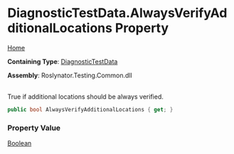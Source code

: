 # DiagnosticTestData\.AlwaysVerifyAdditionalLocations Property

[Home](../../../../README.md)

**Containing Type**: [DiagnosticTestData](../README.md)

**Assembly**: Roslynator\.Testing\.Common\.dll

\
True if additional locations should be always verified\.

```csharp
public bool AlwaysVerifyAdditionalLocations { get; }
```

### Property Value

[Boolean](https://docs.microsoft.com/en-us/dotnet/api/system.boolean)

